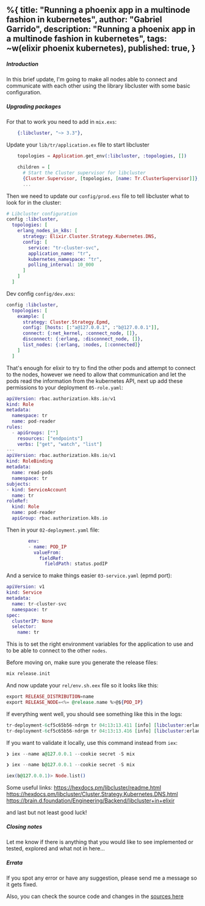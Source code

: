%{
  title: "Running a phoenix app in a multinode fashion in kubernetes",
  author: "Gabriel Garrido",
  description: "Running a phoenix app in a multinode fashion in kubernetes",
  tags: ~w(elixir phoenix kubernetes),
  published: true,
}
---

##### **Introduction**
In this brief update, I'm going to make all nodes able to connect and communicate with each other using the library
libcluster with some basic configuration.

##### **Upgrading packages**
For that to work you need to add in `mix.exs`:
```elixir
    {:libcluster, "~> 3.3"},
``` 

Update your `lib/tr/application.ex` file to start libcluster
```elixir
    topologies = Application.get_env(:libcluster, :topologies, [])

    children = [
      # Start the Cluster supervisor for libcluster
      {Cluster.Supervisor, [topologies, [name: Tr.ClusterSupervisor]]},
      ...
```

Then we need to update our `config/prod.exs` file to tell libcluster what to look for in the cluster:
```elixir
# Libcluster configuration
config :libcluster,
  topologies: [
    erlang_nodes_in_k8s: [
      strategy: Elixir.Cluster.Strategy.Kubernetes.DNS,
      config: [
        service: "tr-cluster-svc",
        application_name: "tr",
        kubernetes_namespace: "tr",
        polling_interval: 10_000
      ]
    ]
  ]
```

Dev config `config/dev.exs`:
```elixir
config :libcluster,
  topologies: [
    example: [
      strategy: Cluster.Strategy.Epmd,
      config: [hosts: [:"a@127.0.0.1", :"b@127.0.0.1"]],
      connect: {:net_kernel, :connect_node, []},
      disconnect: {:erlang, :disconnect_node, []},
      list_nodes: {:erlang, :nodes, [:connected]}
    ]
  ]
```


That's enough for elixir to try to find the other pods and attempt to connect to the nodes, however we need to allow
that communication and let the pods read the information from the kubernetes API, next up add these permissions to your
deployment `05-role.yaml`:

```elixir
apiVersion: rbac.authorization.k8s.io/v1
kind: Role
metadata:
  namespace: tr
  name: pod-reader
rules:
  - apiGroups: [""]
    resources: ["endpoints"]
    verbs: ["get", "watch", "list"]
---
apiVersion: rbac.authorization.k8s.io/v1
kind: RoleBinding
metadata:
  name: read-pods
  namespace: tr
subjects:
- kind: ServiceAccount
  name: tr
roleRef:
  kind: Role
  name: pod-reader
  apiGroup: rbac.authorization.k8s.io
```

Then in your `02-deployment.yaml` file:
```elixir
        env:
        - name: POD_IP
          valueFrom:
            fieldRef:
              fieldPath: status.podIP
```

And a service to make things easier `03-service.yaml` (epmd port):
```elixir
apiVersion: v1
kind: Service
metadata:
  name: tr-cluster-svc
  namespace: tr
spec:
  clusterIP: None
  selector:
    name: tr
```

This is to set the right environment variables for the application to use and to be able to connect to the other
`nodes`.

Before moving on, make sure you generate the release files:
```elixir
mix release.init
```

And now update your `rel/env.sh.eex` file so it looks like this:
```elixir
export RELEASE_DISTRIBUTION=name
export RELEASE_NODE=<%= @release.name %>@${POD_IP}
```


If everything went well, you should see something like this in the logs:
```elixir
tr-deployment-6cf5c65b56-ndrgm tr 04:13:13.411 [info] [libcluster:erlang_nodes_in_k8s] connected to :"tr@10.42.1.217"
tr-deployment-6cf5c65b56-ndrgm tr 04:13:13.416 [info] [libcluster:erlang_nodes_in_k8s] connected to :"tr@10.42.3.185"
```

If you want to validate it locally, use this command instead from `iex`:
```elixir
❯ iex --name a@127.0.0.1 --cookie secret -S mix

❯ iex --name b@127.0.0.1 --cookie secret -S mix

iex(b@127.0.0.1)> Node.list()
```

Some useful links:
https://hexdocs.pm/libcluster/readme.html
https://hexdocs.pm/libcluster/Cluster.Strategy.Kubernetes.DNS.html
https://brain.d.foundation/Engineering/Backend/libcluster+in+elixir

and last but not least good luck!

##### **Closing notes**
Let me know if there is anything that you would like to see implemented or tested, explored and what not in here...

##### **Errata**
If you spot any error or have any suggestion, please send me a message so it gets fixed.

Also, you can check the source code and changes in the [sources here](https://github.com/kainlite/tr)
